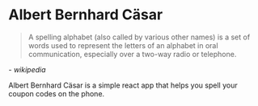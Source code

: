 # Albert Bernhard Cäsar

> A spelling alphabet (also called by various other names) is a set of words used to represent the letters of an alphabet in oral communication, especially over a two-way radio or telephone.

*\- wikipedia*

Albert Bernhard Cäsar is a simple react app that helps you spell your coupon codes on the phone.

